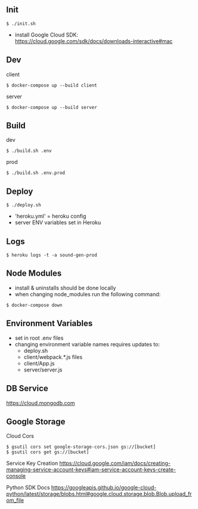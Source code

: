 Init
----------------
```
$ ./init.sh
```
- install Google Cloud SDK: https://cloud.google.com/sdk/docs/downloads-interactive#mac

Dev
----------------
client
```
$ docker-compose up --build client
```

server
```
$ docker-compose up --build server
```

Build
-----
dev
```
$ ./build.sh .env
```

prod
```
$ ./build.sh .env.prod
```

Deploy
------
```
$ ./deploy.sh
```
- 'heroku.yml' = heroku config
- server ENV variables set in Heroku

Logs
----
```
$ heroku logs -t -a sound-gen-prod
```

Node Modules
------------
- install & uninstalls should be done locally
- when changing node_modules run the following command:
```
$ docker-compose down
```

Environment Variables
---------------------
- set in root .env files
- changing environment variable names requires updates to:
  - deploy.sh
  - client/webpack.*.js files
  - client/App.js
  - server/server.js

DB Service
----------
https://cloud.mongodb.com


Google Storage
--------------
Cloud Cors
```
$ gsutil cors set google-storage-cors.json gs://[bucket]
$ gsutil cors get gs://[bucket]
```

Service Key Creation
https://cloud.google.com/iam/docs/creating-managing-service-account-keys#iam-service-account-keys-create-console

Python SDK Docs
https://googleapis.github.io/google-cloud-python/latest/storage/blobs.html#google.cloud.storage.blob.Blob.upload_from_file